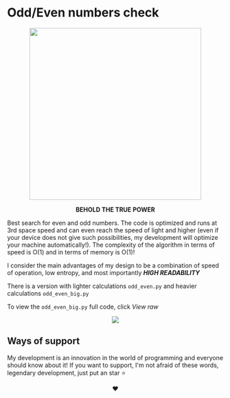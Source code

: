 # Odd/Even numbers check

<p align="center">
 <img src="https://github.com/Omegon226/OddEven/assets/69383841/23c13d4c-80a5-43d9-864d-efd97d525ffc" height="400px"/>
</p>

<p align="center">
  <b>
    BEHOLD THE TRUE POWER
  </b>
</p>

Best search for even and odd numbers. The code is optimized and runs at 3rd space speed and can even reach the speed of light and higher (even if your device does not give such possibilities, my development will optimize your machine automatically!). The complexity of the algorithm in terms of speed is O(1) and in terms of memory is O(1)!

I consider the main advantages of my design to be a combination of speed of operation, low entropy, and most importantly ***HIGH READABILITY***

There is a version with lighter calculations `odd_even.py` and heavier calculations `odd_even_big.py`

To view the `odd_even_big.py` full code, click *View raw*

<p align="center">
 <img src="https://github.com/Omegon226/OddEven/assets/69383841/37bee523-c7cf-4a47-9a63-4bcc0234ff25"/>
</p>

## Ways of support

My development is an innovation in the world of programming and everyone should know about it! If you want to support, I'm not afraid of these words, legendary development, just put an star ⭐

<p align="center">
 ❤️
</p>
